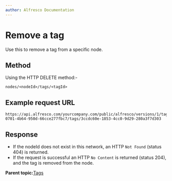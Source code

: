 ```yaml
---
author: Alfresco Documentation
---
```


# Remove a tag

Use this to remove a tag from a specific node.

## Method

Using the HTTP DELETE method:-

```
nodes/<nodeId>/tags/<tagId>
```

## Example request URL

```
https://api.alfresco.com/yourcompany.com/public/alfresco/versions/1/tags/e8680e58-0701-4b64-950d-66cce277fbc7/tags/3ccdc60e-1853-4cc0-9d29-280a3f7d303
```

## Response

-   If the nodeId does not exist in this network, an HTTP `Not Found` \(status 404\) is returned.
-   If the request is successful an HTTP `No Content` is returned \(status 204\), and the tag is removed from the node.

**Parent topic:**[Tags](../../../pra/1/concepts/pra-nodes-tags.md)

